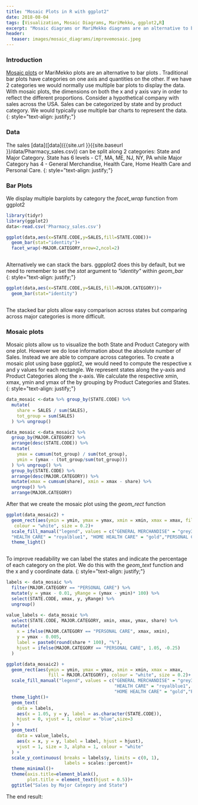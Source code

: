 ```yaml
---
title: "Mosaic Plots in R with ggplot2"
date: 2018-08-04
tags: [Visualization, Mosaic Diagrams, MariMekko, ggplot2,R]
excerpt: "Mosaic diagrams or MariMekko diagrams are an alternative to bar plots . Traditional bar plots have categories on one axis and quantities on the other. If we have 2 categories we would normally use multiple bar plots to display the data. With mosaic diagrams, the dimensions on both the x and y axis vary in order to reflect the different proportions."
header:
  teaser: images/mosaic_diagrams/improvemosaic.jpeg
---
```

### Introduction
[Mosaic plots](https://en.wikipedia.org/wiki/Mosaic_plot) or MariMekko plots are an alternative to bar plots . Traditional bar plots have categories on one axis and quantities on the other. If we have 2 categories we would normally use multiple bar plots to display the data. With mosaic plots, the dimensions on both the x and y axis vary in order to reflect the different proportions. Consider a hypothetical company with sales across the USA. Sales can be categorized by state and by product category. We would typically use multiple bar charts to represent the data.
{: style="text-align: justify;"}
### Data

The sales [data]([data]({{site.url }}{{site.baseurl }}/data/Pharmacy_sales.csv)) can be split along 2 categories: State and Major Category. State has 6 levels - CT, MA, ME, NJ, NY, PA while Major Category has 4 - General Merchandise, Health Care, Home Health Care and Personal Care.
{: style="text-align: justify;"}
<img src="{{site.url }}{{site.baseurl }}/images/mosaic_diagrams/Data.jpeg" alt="">


### Bar Plots

We display multiple barplots by category the *facet_wrap* function from ggplot2

```r
library(tidyr)
library(ggplot2)
data<-read.csv('Pharmacy_sales.csv')

ggplot(data,aes(x=STATE.CODE,y=SALES,fill=STATE.CODE))+
  geom_bar(stat="identity")+
  facet_wrap(~MAJOR.CATEGORY,nrow=2,ncol=2)
```

<img src="{{site.url }}{{site.baseurl }}/images/mosaic_diagrams/barplot.jpeg" alt="">


Alternatively we can stack the bars. ggpplot2 does this by default, but we need to remember to set the *stat* argument to *"identity"* within *geom_bar*  
{: style="text-align: justify;"}
```r
ggplot(data,aes(x=STATE.CODE,y=SALES,fill=MAJOR.CATEGORY))+
  geom_bar(stat="identity")
```

<img src="{{site.url }}{{site.baseurl }}/images/mosaic_diagrams/stackedbarplot.jpeg" alt="">

The stacked bar plots allow easy comparison across states but comparing across major categories is more difficult.

### Mosaic plots

Mosaic plots allow us to visualize the both State and Product Category with one plot. However we do lose information about the absolute number of Sales. Instead we are able to compare across categories. To create a mosaic plot using base ggplot2, we would need to compute the respective x and y values for each rectangle. We represent states along the y-axis and Product Categories along the x-axis. We calculate the respective xmin, xmax, ymin and ymax of the by grouping by Product Categories and States.
{: style="text-align: justify;"}
```r
data_mosaic <-data %>% group_by(STATE.CODE) %>%
  mutate(
    share = SALES / sum(SALES),
    tot_group = sum(SALES)
  ) %>% ungroup()

data_mosaic <-data_mosaic2 %>%
  group_by(MAJOR.CATEGORY) %>%
  arrange(desc(STATE.CODE)) %>%
  mutate(
    ymax = cumsum(tot_group) / sum(tot_group),
    ymin = (ymax - (tot_group/sum(tot_group)))
  ) %>% ungroup() %>%
  group_by(STATE.CODE) %>%
  arrange(desc(MAJOR.CATEGORY)) %>%
  mutate(xmax = cumsum(share), xmin = xmax - share) %>%
  ungroup() %>%
  arrange(MAJOR.CATEGORY)

```
After that we create the mosaic plot using the *geom_rect* function

```r
ggplot(data_mosaic2) +
  geom_rect(aes(ymin = ymin, ymax = ymax, xmin = xmin, xmax = xmax, fill = MAJOR.CATEGORY),
   colour = "white", size = 0.2)+
  scale_fill_manual("legend", values = c("GENERAL MERCHANDISE" = "grey30",
  "HEALTH CARE" = "royalblue1", "HOME HEALTH CARE" = "gold","PERSONAL CARE"="tomato"))+
  theme_light()
```
<img src="{{site.url }}{{site.baseurl }}/images/mosaic_diagrams/mosaicplot.jpeg" alt="">

To improve readability we can label the states and indicate the percentage of each category on the plot. We do this with the *geom_text* function and the x and y coordinate data.
{: style="text-align: justify;"}
```r
labels <- data_mosaic %>%
  filter(MAJOR.CATEGORY == "PERSONAL CARE") %>%
  mutate(y = ymax - 0.01, yRange = (ymax - ymin)* 100) %>%
  select(STATE.CODE, xmax, y, yRange) %>%
  ungroup()

value_labels <- data_mosaic %>%
  select(STATE.CODE, MAJOR.CATEGORY, xmin, xmax, ymax, share) %>%
  mutate(
    x = ifelse(MAJOR.CATEGORY == "PERSONAL CARE", xmax, xmin),
    y = ymax - 0.005,
    label = paste0(round(share * 100), "%"),
    hjust = ifelse(MAJOR.CATEGORY == "PERSONAL CARE", 1.05, -0.25)
  )
```

```r
ggplot(data_mosaic2) +
  geom_rect(aes(ymin = ymin, ymax = ymax, xmin = xmin, xmax = xmax,
                fill = MAJOR.CATEGORY), colour = "white", size = 0.2)+
  scale_fill_manual("legend", values = c("GENERAL MERCHANDISE" = "grey30",
                                         "HEALTH CARE" = "royalblue1",
                                         "HOME HEALTH CARE" = "gold","PERSONAL CARE"="tomato"))+
  theme_light()+
  geom_text(
    data = labels,
    aes(x = 1.05, y = y, label = as.character(STATE.CODE)),
    hjust = 0, vjust = 1, colour = "blue",size=3
  ) +
  geom_text(
    data = value_labels,
    aes(x = x, y = y, label = label, hjust = hjust),
    vjust = 1, size = 3, alpha = 1, colour = "white"
  ) +
  scale_y_continuous( breaks = labels$y, limits = c(0, 1),
                      labels = scales::percent)+
  theme_minimal()+
  theme(axis.title=element_blank(),
        plot.title = element_text(hjust = 0.5))+
  ggtitle("Sales by Major Category and State")
```
The end result:

<img src="{{site.url }}{{site.baseurl }}/images/mosaic_diagrams/improvemosaic.jpeg" alt="">
